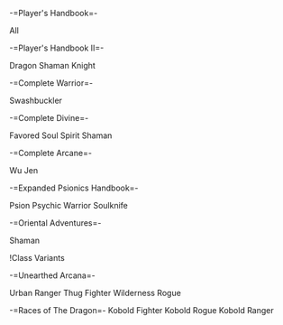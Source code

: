 -=Player's Handbook=-

All

-=Player's Handbook II=-

Dragon Shaman
Knight

-=Complete Warrior=-

Swashbuckler

-=Complete Divine=-

Favored Soul 
Spirit Shaman 

-=Complete Arcane=-

Wu Jen 

-=Expanded Psionics Handbook=-

Psion
Psychic Warrior
Soulknife

-=Oriental Adventures=-

Shaman


!Class Variants 

-=Unearthed Arcana=- 

Urban Ranger 
Thug Fighter 
Wilderness Rogue 


-=Races of The Dragon=-
Kobold Fighter
Kobold Rogue
Kobold Ranger
